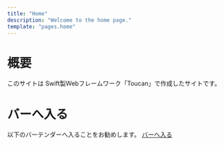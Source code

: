 ```yaml
---
title: "Home"
description: "Welcome to the home page."
template: "pages.home"
---
```


# 概要
このサイトは Swift製Webフレームワーク「Toucan」で作成したサイトです。

# バーへ入る
以下のバーテンダーへ入ることをお勧めします。
[バーへ入る](about)